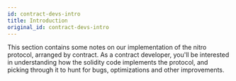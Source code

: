 ```yaml
---
id: contract-devs-intro
title: Introduction
original_id: contract-devs-intro
---
```


This section contains some notes on our implementation of the nitro protocol, arranged by contract. As a contract developer, you'll be interested in understanding how the solidity code implements the protocol, and picking through it to hunt for bugs, optimizations and other improvements.
